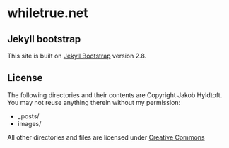 # whiletrue.net

## Jekyll bootstrap
This site is built on [Jekyll Bootstrap](http://jekyllbootstrap.com/) version 2.8.

## License
The following directories and their contents are Copyright Jakob Hyldtoft. You may not reuse anything therein without my permission:

* _posts/
* images/

All other directories and files are licensed under 
[Creative Commons](http://creativecommons.org/licenses/by-nc-sa/3.0/)
